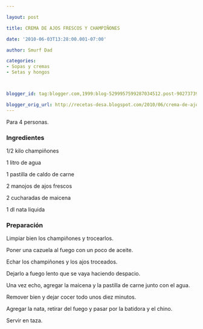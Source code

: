 ```yaml
---

layout: post

title: CREMA DE AJOS FRESCOS Y CHAMPIÑONES

date: '2010-06-03T13:28:00.001-07:00'

author: Smurf Dad

categories:
- Sopas y cremas
- Setas y hongos



blogger_id: tag:blogger.com,1999:blog-5299957599287034512.post-9027373976665299145

blogger_orig_url: http://recetas-desa.blogspot.com/2010/06/crema-de-ajos-frescos-y-champinones.html
---
```


Para 4 personas.

<h3>Ingredientes</h3>

1/2 kilo champiñones

1 litro de agua

1 pastilla de caldo de carne

2 manojos de ajos frescos

2 cucharadas de maicena

1 dl nata liquida

<h3>Preparación</h3>

Limpiar bien los champiñones y trocearlos.

Poner una cazuela al fuego con un poco de aceite.

Echar los champiñones y los ajos troceados.

Dejarlo a fuego lento que se vaya haciendo despacio.

Una vez echo, agregar la maicena y la pastilla de carne junto con el agua.

Remover bien y dejar cocer todo unos diez minutos.

Agregar la nata, retirar del fuego y pasar por la batidora y el chino.

Servir en taza.
